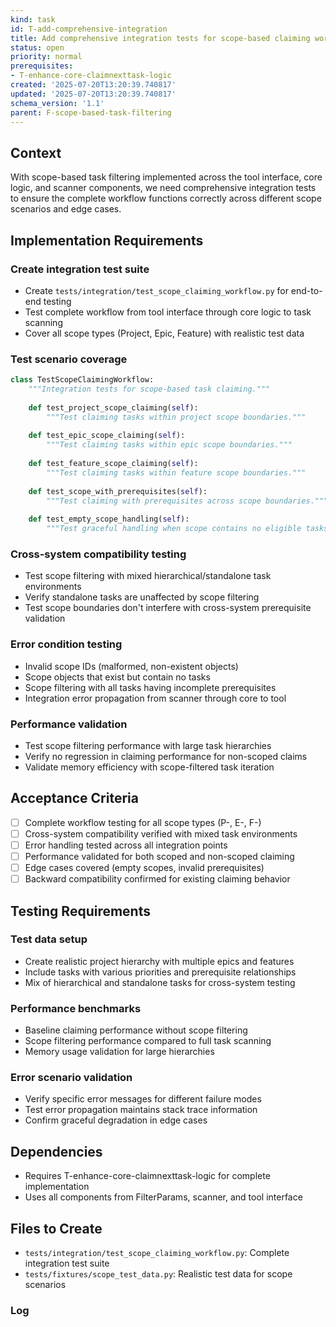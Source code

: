 ```yaml
---
kind: task
id: T-add-comprehensive-integration
title: Add comprehensive integration tests for scope-based claiming workflow
status: open
priority: normal
prerequisites:
- T-enhance-core-claimnexttask-logic
created: '2025-07-20T13:20:39.740817'
updated: '2025-07-20T13:20:39.740817'
schema_version: '1.1'
parent: F-scope-based-task-filtering
---
```

## Context

With scope-based task filtering implemented across the tool interface, core logic, and scanner components, we need comprehensive integration tests to ensure the complete workflow functions correctly across different scope scenarios and edge cases.

## Implementation Requirements

### Create integration test suite
- Create `tests/integration/test_scope_claiming_workflow.py` for end-to-end testing
- Test complete workflow from tool interface through core logic to task scanning
- Cover all scope types (Project, Epic, Feature) with realistic test data

### Test scenario coverage
```python
class TestScopeClaimingWorkflow:
    """Integration tests for scope-based task claiming."""
    
    def test_project_scope_claiming(self):
        """Test claiming tasks within project scope boundaries."""
        
    def test_epic_scope_claiming(self):
        """Test claiming tasks within epic scope boundaries."""
        
    def test_feature_scope_claiming(self):
        """Test claiming tasks within feature scope boundaries."""
        
    def test_scope_with_prerequisites(self):
        """Test claiming with prerequisites across scope boundaries."""
        
    def test_empty_scope_handling(self):
        """Test graceful handling when scope contains no eligible tasks."""
```

### Cross-system compatibility testing
- Test scope filtering with mixed hierarchical/standalone task environments
- Verify standalone tasks are unaffected by scope filtering
- Test scope boundaries don't interfere with cross-system prerequisite validation

### Error condition testing
- Invalid scope IDs (malformed, non-existent objects)
- Scope objects that exist but contain no tasks
- Scope filtering with all tasks having incomplete prerequisites
- Integration error propagation from scanner through core to tool

### Performance validation
- Test scope filtering performance with large task hierarchies
- Verify no regression in claiming performance for non-scoped claims
- Validate memory efficiency with scope-filtered task iteration

## Acceptance Criteria

- [ ] Complete workflow testing for all scope types (P-, E-, F-)
- [ ] Cross-system compatibility verified with mixed task environments
- [ ] Error handling tested across all integration points
- [ ] Performance validated for both scoped and non-scoped claiming
- [ ] Edge cases covered (empty scopes, invalid prerequisites)
- [ ] Backward compatibility confirmed for existing claiming behavior

## Testing Requirements

### Test data setup
- Create realistic project hierarchy with multiple epics and features
- Include tasks with various priorities and prerequisite relationships
- Mix of hierarchical and standalone tasks for cross-system testing

### Performance benchmarks
- Baseline claiming performance without scope filtering
- Scope filtering performance compared to full task scanning
- Memory usage validation for large hierarchies

### Error scenario validation
- Verify specific error messages for different failure modes
- Test error propagation maintains stack trace information
- Confirm graceful degradation in edge cases

## Dependencies

- Requires T-enhance-core-claimnexttask-logic for complete implementation
- Uses all components from FilterParams, scanner, and tool interface

## Files to Create

- `tests/integration/test_scope_claiming_workflow.py`: Complete integration test suite
- `tests/fixtures/scope_test_data.py`: Realistic test data for scope scenarios

### Log

